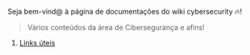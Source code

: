 Seja bem-vind@ à página de documentações do wiki cybersecurity :fire:!

> Vários conteúdos da área de Cibersegurança e afins!

1. [Links úteis](https://github.com/oseasfr/cybersecurity/wiki/Useful-links)
